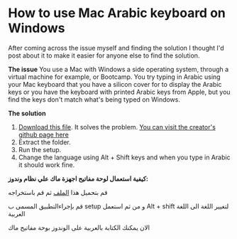 # How to use Mac Arabic keyboard on Windows

After coming across the issue myself and finding the solution I thought I'd post about it to make it easier for anyone else to find the solution.

**The issue**
You use a Mac with Windows a side operating system, through a virtual machine for example, or Bootcamp. You try typing in Arabic using your Mac keyboard that you have a silicon cover for to display the Arabic keys or you have the keyboard with printed Arabic keys from Apple, but you find the keys don't match what's being typed on Windows.


**The solution**

1. [Download this file](https://github.com/downloads/Bishoy/Mac-Ar-Layout-for-Win/ar_mac.zip). It solves the problem. [You can visit the creator's github page here](github.com/bishoy)
1. Extract the folder.
1. Run the setup.
1. Change the language using Alt + Shift keys and when you type in Arabic it should work fine.

**كيفية استعمال لوحة مفاتيح اجهزة ماك علي نظام وندوز:**

قم بتحميل هذا [الملف](https://github.com/downloads/Bishoy/Mac-Ar-Layout-for-Win/ar_mac.zip) ثم قم باستخراجه

قم بإجراءالتطبيق المسمى ب 
setup
و من ثم استعمل Alt + shift لتغيير اللغة الى اللغة العربية

الان يمكنك الكتابة بالعربية على الوندوز بوحة مفاتيح ماك

